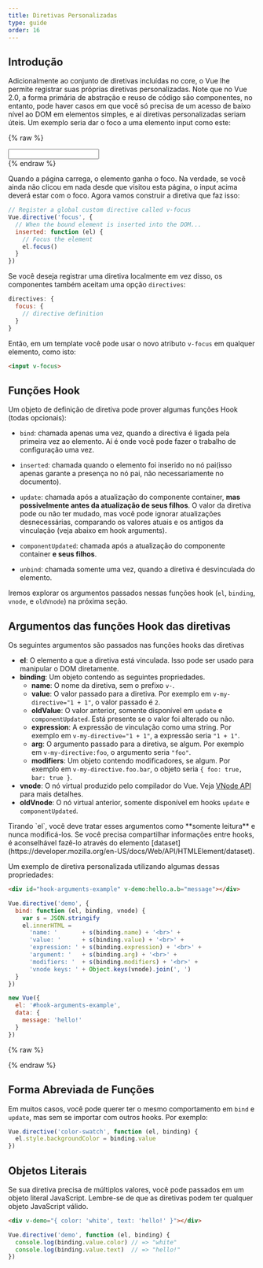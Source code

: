 ```yaml
---
title: Diretivas Personalizadas
type: guide
order: 16
---
```


## Introdução

Adicionalmente ao conjunto de diretivas incluídas no core, o Vue lhe permite registrar suas próprias diretivas personalizadas. Note que no Vue 2.0, a forma primária de abstração e reuso de código são componentes, no entanto, pode haver casos em que você só precisa de um acesso de baixo nível ao DOM em elementos simples, e aí diretivas personalizadas seriam úteis.
Um exemplo seria dar o foco a uma elemento input como este:


{% raw %}
<div id="simplest-directive-example" class="demo">
  <input v-focus>
</div>
<script>
Vue.directive('focus', {
  inserted: function (el) {
    el.focus()
  }
})
new Vue({
  el: '#simplest-directive-example'
})
</script>
{% endraw %}

Quando a página carrega, o elemento ganha o foco. Na verdade, se você ainda não clicou em nada desde que visitou esta página, o input acima deverá estar com o foco. Agora vamos construir a diretiva que faz isso:

``` js
// Register a global custom directive called v-focus
Vue.directive('focus', {
  // When the bound element is inserted into the DOM...
  inserted: function (el) {
    // Focus the element
    el.focus()
  }
})
```

Se você deseja registrar uma diretiva localmente em vez disso, os componentes também aceitam uma opção `directives`:

``` js
directives: {
  focus: {
    // directive definition
  }
}
```

Então, em um template você pode usar o novo atributo `v-focus` em qualquer elemento, como isto:


``` html
<input v-focus>
```

## Funções Hook

Um objeto de definição de diretiva pode prover algumas funções Hook (todas opcionais):

- `bind`: chamada apenas uma vez, quando a directiva é ligada pela primeira vez ao elemento. Aí é onde você pode fazer o trabalho de configuração uma vez.

- `inserted`: chamada quando o elemento foi inserido no nó pai(isso apenas garante a presença no nó pai, não necessariamente no documento).

- `update`: chamada após a atualização do componente container, __mas possivelmente antes da atualização de seus filhos__. O valor da diretiva pode ou não ter mudado, mas você pode ignorar atualizações desnecessárias, comparando os valores atuais e os antigos da vinculação (veja abaixo em hook arguments).

- `componentUpdated`: chamada após a atualização do componente container __e seus filhos__.

- `unbind`: chamada somente uma vez, quando a diretiva é desvinculada do elemento.

Iremos explorar os argumentos passados nessas funções hook (`el`, `binding`, `vnode`, e `oldVnode`) na próxima seção.

## Argumentos das funções Hook das diretivas

Os seguintes argumentos são passados nas funções hooks das diretivas

- **el**: O elemento a que a diretiva está vinculada. Isso pode ser usado para manipular o DOM diretamente.
- **binding**: Um objeto contendo as seguintes propriedades.
  - **name**: O nome da diretiva, sem o prefixo `v-`.
  - **value**: O valor passado para a diretiva. Por exemplo em `v-my-directive="1 + 1"`, o valor passado é `2`.
  - **oldValue**: O valor anterior, somente disponível em `update` e `componentUpdated`. Está presente se o valor foi alterado ou não.
  - **expression**: A expressão de vinculação como uma string. Por exemplo em `v-my-directive="1 + 1"`, a expressão seria `"1 + 1"`.
  - **arg**: O argumento passado para a diretiva, se algum. Por exemplo em `v-my-directive:foo`, o argumento seria `"foo"`.
  - **modifiers**: Um objeto contendo modificadores, se algum. Por exemplo em `v-my-directive.foo.bar`, o objeto seria `{ foo: true, bar: true }`.
- **vnode**: O nó virtual produzido pelo compilador do Vue. Veja [VNode API](/api/#VNode-Interface) para mais detalhes.
- **oldVnode**: O nó virtual anterior, somente disponível em hooks `update` e `componentUpdated`.

<p class="tip">Tirando `el`, você deve tratar esses argumentos como **somente leitura** e nunca modificá-los. Se você precisa compartilhar informações entre hooks, é aconselhável fazê-lo através do elemento [dataset](https://developer.mozilla.org/en-US/docs/Web/API/HTMLElement/dataset).</p>

Um exemplo de diretiva personalizada utilizando algumas dessas propriedades:

``` html
<div id="hook-arguments-example" v-demo:hello.a.b="message"></div>
```

``` js
Vue.directive('demo', {
  bind: function (el, binding, vnode) {
    var s = JSON.stringify
    el.innerHTML =
      'name: '       + s(binding.name) + '<br>' +
      'value: '      + s(binding.value) + '<br>' +
      'expression: ' + s(binding.expression) + '<br>' +
      'argument: '   + s(binding.arg) + '<br>' +
      'modifiers: '  + s(binding.modifiers) + '<br>' +
      'vnode keys: ' + Object.keys(vnode).join(', ')
  }
})

new Vue({
  el: '#hook-arguments-example',
  data: {
    message: 'hello!'
  }
})
```

{% raw %}
<div id="hook-arguments-example" v-demo:hello.a.b="message" class="demo"></div>
<script>
Vue.directive('demo', {
  bind: function (el, binding, vnode) {
    var s = JSON.stringify
    el.innerHTML =
      'name: '       + s(binding.name) + '<br>' +
      'value: '      + s(binding.value) + '<br>' +
      'expression: ' + s(binding.expression) + '<br>' +
      'argument: '   + s(binding.arg) + '<br>' +
      'modifiers: '  + s(binding.modifiers) + '<br>' +
      'vnode keys: ' + Object.keys(vnode).join(', ')
  }
})
new Vue({
  el: '#hook-arguments-example',
  data: {
    message: 'hello!'
  }
})
</script>
{% endraw %}

## Forma Abreviada de Funções

Em muitos casos, você pode querer ter o mesmo comportamento em `bind` e `update`, mas sem se importar com outros hooks. Por exemplo:


``` js
Vue.directive('color-swatch', function (el, binding) {
  el.style.backgroundColor = binding.value
})
```

## Objetos Literais

Se sua diretiva precisa de múltiplos valores, você pode passados em um objeto literal JavaScript. Lembre-se de que as diretivas podem ter qualquer objeto JavaScript válido.

``` html
<div v-demo="{ color: 'white', text: 'hello!' }"></div>
```

``` js
Vue.directive('demo', function (el, binding) {
  console.log(binding.value.color) // => "white"
  console.log(binding.value.text)  // => "hello!"
})
```
